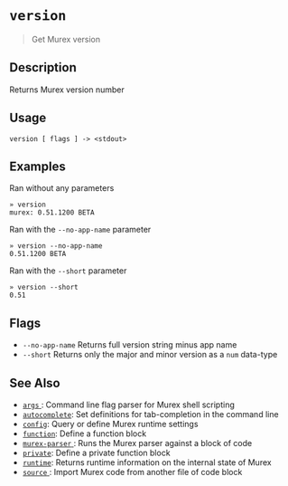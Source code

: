 # `version` 

> Get Murex version

## Description

Returns Murex version number

## Usage

```
version [ flags ] -> <stdout>
```

## Examples

Ran without any parameters

```
» version
murex: 0.51.1200 BETA
```

Ran with the `--no-app-name` parameter

```
» version --no-app-name
0.51.1200 BETA
```

Ran with the `--short` parameter

```
» version --short
0.51
```

## Flags

* `--no-app-name`
    Returns full version string minus app name
* `--short`
    Returns only the major and minor version as a `num` data-type

## See Also

* [`args` ](../commands/args.md):
  Command line flag parser for Murex shell scripting
* [`autocomplete`](../commands/autocomplete.md):
  Set definitions for tab-completion in the command line
* [`config`](../commands/config.md):
  Query or define Murex runtime settings
* [`function`](../commands/function.md):
  Define a function block
* [`murex-parser` ](../commands/murex-parser.md):
  Runs the Murex parser against a block of code 
* [`private`](../commands/private.md):
  Define a private function block
* [`runtime`](../commands/runtime.md):
  Returns runtime information on the internal state of Murex
* [`source` ](../commands/source.md):
  Import Murex code from another file of code block